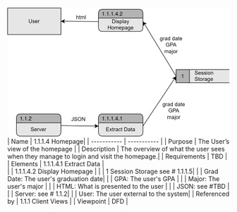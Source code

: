 ![DFD](https://github.com/MckennahPalmer/CSE430/blob/Team3_GH/Web%20Interface/DFD%20homepage%201.1.1.4.drawio%20(3).svg)
| Name | 1.1.1.4 Homepage|
| ----------- | ----------- |
| Purpose | The User’s view of the homepage |
| Description | The overview of what the user sees when they manage to login and visit the homepage.|
| Requirements | TBD |
| Elements | 1.1.1.4.1 Extract Data |  
|           |  1.1.1.4.2 Display Homepage | 
|           | 1 Session Storage see # 1.1.1.5| 
|           | Grad Date: The user's graduation date| 
|           | GPA: The user's GPA | 
|           | Major: The user's major | 
|           | HTML: What is presented to the user | 
|           | JSON: see #TBD |  
|           | Server: see # 1.1.2| 
|           | User: The user external to the system|
| Referenced by | 1.1.1 Client Views  |
| Viewpoint | DFD |
